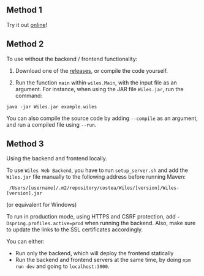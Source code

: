 
## Method 1

Try it out [online](https://wiles.costea.in)!

## Method 2

To use without the backend / frontend functionality:

1. Download one of the [releases](https://github.com/Alex-Costea/Wiles/releases/), or compile the code yourself.

2. Run the function `main` within `wiles.Main`, with the input file as an argument. For instance, when using the JAR file `Wiles.jar`, run the command:

```
java -jar Wiles.jar example.wiles
```
You can also compile the source code by adding `--compile` as an argument, and run a compiled file using `--run`.

## Method 3

Using the backend and frontend locally.

To use `Wiles Web Backend`, you have to run `setup_server.sh` and add the `Wiles.jar` file manually to the following address before running Maven:

```
 /Users/[username]/.m2/repository/costea/Wiles/[version]/Wiles-[version].jar
```

(or equivalent for Windows)

To run in production mode, using HTTPS and CSRF protection, add `-Dspring.profiles.active=prod` when running the backend. Also, make sure to update the links to the SSL certificates accordingly.

You can either:
* Run only the backend, which will deploy the frontend statically
* Run the backend and frontend servers at the same time, by doing `npm run dev` and going to `localhost:3000`.